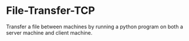 # File-Transfer-TCP
Transfer a file between machines by running a python program on both a server machine and client machine.
